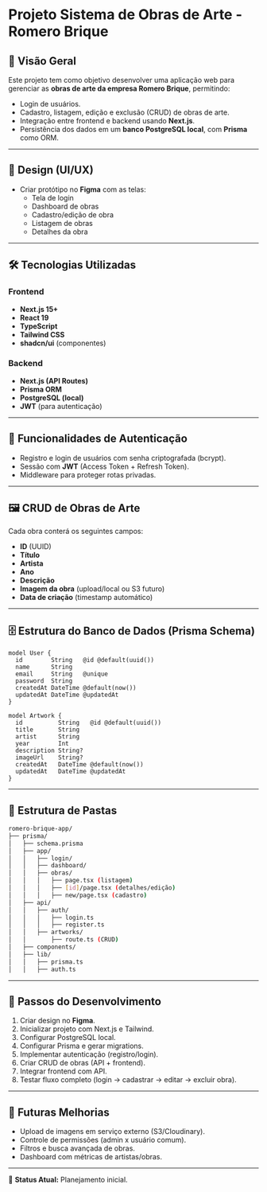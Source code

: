 # Projeto Sistema de Obras de Arte - Romero Brique

## 📌 Visão Geral

Este projeto tem como objetivo desenvolver uma aplicação web para gerenciar as **obras de arte da empresa Romero Brique**, permitindo:

- Login de usuários.
- Cadastro, listagem, edição e exclusão (CRUD) de obras de arte.
- Integração entre frontend e backend usando **Next.js**.
- Persistência dos dados em um **banco PostgreSQL local**, com **Prisma** como ORM.

---

## 🎨 Design (UI/UX)

- Criar protótipo no **Figma** com as telas:
  - Tela de login
  - Dashboard de obras
  - Cadastro/edição de obra
  - Listagem de obras
  - Detalhes da obra

---

## 🛠️ Tecnologias Utilizadas

### Frontend

- **Next.js 15+**
- **React 19**
- **TypeScript**
- **Tailwind CSS**
- **shadcn/ui** (componentes)

### Backend

- **Next.js (API Routes)**
- **Prisma ORM**
- **PostgreSQL (local)**
- **JWT** (para autenticação)

---

## 🔐 Funcionalidades de Autenticação

- Registro e login de usuários com senha criptografada (bcrypt).
- Sessão com **JWT** (Access Token + Refresh Token).
- Middleware para proteger rotas privadas.

---

## 🖼️ CRUD de Obras de Arte

Cada obra conterá os seguintes campos:

- **ID** (UUID)
- **Título**
- **Artista**
- **Ano**
- **Descrição**
- **Imagem da obra** (upload/local ou S3 futuro)
- **Data de criação** (timestamp automático)

---

## 🗄️ Estrutura do Banco de Dados (Prisma Schema)

```prisma
model User {
  id        String   @id @default(uuid())
  name      String
  email     String   @unique
  password  String
  createdAt DateTime @default(now())
  updatedAt DateTime @updatedAt
}

model Artwork {
  id          String   @id @default(uuid())
  title       String
  artist      String
  year        Int
  description String?
  imageUrl    String?
  createdAt   DateTime @default(now())
  updatedAt   DateTime @updatedAt
}
```

---

## 📂 Estrutura de Pastas

```bash
romero-brique-app/
├── prisma/
│   ├── schema.prisma
│   ├── app/
│   │   ├── login/
│   │   ├── dashboard/
│   │   ├── obras/
│   │   │   ├── page.tsx (listagem)
│   │   │   ├── [id]/page.tsx (detalhes/edição)
│   │   │   ├── new/page.tsx (cadastro)
│   ├── api/
│   │   ├── auth/
│   │   │   ├── login.ts
│   │   │   ├── register.ts
│   │   ├── artworks/
│   │       ├── route.ts (CRUD)
│   ├── components/
│   ├── lib/
│   │   ├── prisma.ts
│   │   ├── auth.ts
```

---

## 🚀 Passos do Desenvolvimento

1. Criar design no **Figma**.
2. Inicializar projeto com Next.js e Tailwind.
3. Configurar PostgreSQL local.
4. Configurar Prisma e gerar migrations.
5. Implementar autenticação (registro/login).
6. Criar CRUD de obras (API + frontend).
7. Integrar frontend com API.
8. Testar fluxo completo (login → cadastrar → editar → excluir obra).

---

## 🔮 Futuras Melhorias

- Upload de imagens em serviço externo (S3/Cloudinary).
- Controle de permissões (admin x usuário comum).
- Filtros e busca avançada de obras.
- Dashboard com métricas de artistas/obras.

---

📅 **Status Atual:** Planejamento inicial.
